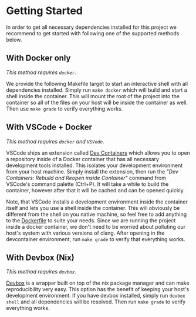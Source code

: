 

# Getting Started

In order to get all necessary dependencies installed for this project we recommend to get started with following one of the supported methods below.


## With Docker only
*This method requires `docker`.*

We provide the following Makefile target to start an interactive shell with all dependencies installed. Simply run `make docker` which will build and start a shell inside the container. This will mount the root of the project into the container so all of the files on your host will be inside the container as well. Then use `make grade` to verify everything works.


## With VSCode + Docker
*This method requires `docker` and `VSVode`.*

VSCode ships an extension called [Dev Containers](https://marketplace.visualstudio.com/items?itemName=ms-vscode-remote.remote-containers) which allows you to open a repository inside of a Docker container that has all necessary development tools installed. This isolates your development environment from your host machine. Simply install the extension, then run the _"Dev Containers: Rebuild and Reopen inside Container"_ command from VSCode's command palette (Ctrl+P). It will take a while to build the container, however after that it will be cached and can be opened quickly.

Note, that VSCode installs a development environment inside the container itself and lets you use a shell inside the container. This will obviously be different from the shell on you native machine, so feel free to add anything to the [Dockerfile](.devcontainer/Dockerfile) to suite your needs. Since we are running the project inside a docker container, we don't need to be worried about polluting our host's system with various versions of clang. After opening in the devcontainer environment, run `make grade` to verify that everything works.


## With Devbox (Nix)
*This method requires `devbox`.*

[Devbox](https://www.jetify.com/devbox) is a wrapper built on top of the nix package manager and can make reproducibility very easy. This option has the benefit of keeping your host's development environment. If you have devbox installed, simply run `devbox shell` and all dependencies will be resolved. Then run `make grade` to verify everything works.


